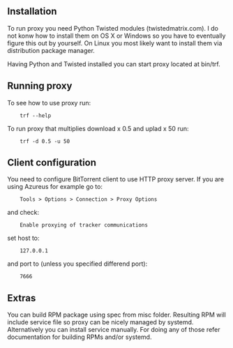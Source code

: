 Installation
------------

To run proxy you need Python Twisted modules (twistedmatrix.com). I do
not konw how to install them on OS X or Windows so you have to
eventually figure this out by yourself. On Linux you most likely want
to install them via distribution package manager.

Having Python and Twisted installed you can start proxy located at
bin/trf.

Running proxy
-------------

To see how to use proxy run:

        trf --help

To run proxy that multiplies download x 0.5 and uplad x 50 run:

        trf -d 0.5 -u 50

Client configuration
--------------------

You need to configure BitTorrent client to use HTTP proxy server. If
you are using Azureus for example go to:

        Tools > Options > Connection > Proxy Options

and check:

        Enable proxying of tracker communications

set host to:

        127.0.0.1

and port to (unless you specified differend port):

        7666

Extras
------

You can build RPM package using spec from misc folder. Resulting RPM
will include service file so proxy can be nicely managed by
systemd. Alternatively you can install service manually. For doing any
of those refer documentation for building RPMs and/or systemd.
